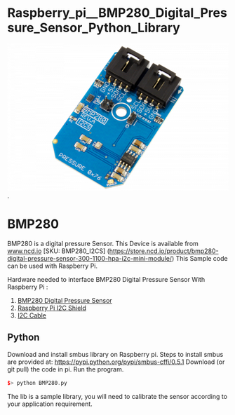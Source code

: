 # Raspberry_pi__BMP280_Digital_Pressure_Sensor_Python_Library
[![BMP280](BMP280_I2C.png)](https://store.ncd.io/product/bmp280-digital-pressure-sensor-300-1100-hpa-i2c-mini-module/).

# BMP280
BMP280 is a digital pressure Sensor.
This Device is available from www.ncd.io [SKU: BMP280_I2CS]
(https://store.ncd.io/product/bmp280-digital-pressure-sensor-300-1100-hpa-i2c-mini-module/)
This Sample code can be used with Raspberry Pi.

Hardware needed to interface BMP280 Digital Pressure Sensor With Raspberry Pi : 
1. <a href="https://store.ncd.io/product/mq-8-hydrogen-gas-sensor-adc121c-12-bit-adc-i2c-mini-module/">BMP280 Digital Pressure Sensor</a>
2.  <a href="https://store.ncd.io/product/i2c-shield-for-raspberry-pi-3-pi2-with-outward-facing-i2c-port-terminates-over-hdmi-port/">Raspberry Pi I2C Shield</a>
3. <a href="https://store.ncd.io/product/i%C2%B2c-cable/">I2C Cable</a>

## Python
Download and install smbus library on Raspberry pi. Steps to install smbus are provided at:
https://pypi.python.org/pypi/smbus-cffi/0.5.1
Download (or git pull) the code in pi. Run the program.

```cpp
$> python BMP280.py
```
The lib is a sample library, you will need to calibrate the sensor according to your application requirement.
